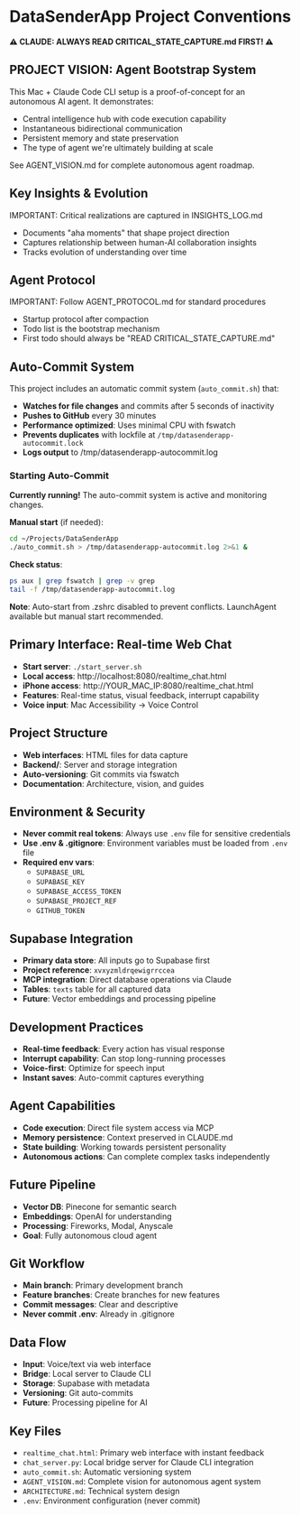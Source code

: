 # DataSenderApp Project Conventions

**⚠️ CLAUDE: ALWAYS READ CRITICAL_STATE_CAPTURE.md FIRST! ⚠️**

## PROJECT VISION: Agent Bootstrap System
This Mac + Claude Code CLI setup is a proof-of-concept for an autonomous AI agent. It demonstrates:
- Central intelligence hub with code execution capability
- Instantaneous bidirectional communication
- Persistent memory and state preservation
- The type of agent we're ultimately building at scale

See AGENT_VISION.md for complete autonomous agent roadmap.

## Key Insights & Evolution
IMPORTANT: Critical realizations are captured in INSIGHTS_LOG.md
- Documents "aha moments" that shape project direction
- Captures relationship between human-AI collaboration insights
- Tracks evolution of understanding over time

## Agent Protocol
IMPORTANT: Follow AGENT_PROTOCOL.md for standard procedures
- Startup protocol after compaction
- Todo list is the bootstrap mechanism
- First todo should always be "READ CRITICAL_STATE_CAPTURE.md"

## Auto-Commit System
This project includes an automatic commit system (`auto_commit.sh`) that:
- **Watches for file changes** and commits after 5 seconds of inactivity
- **Pushes to GitHub** every 30 minutes
- **Performance optimized**: Uses minimal CPU with fswatch
- **Prevents duplicates** with lockfile at `/tmp/datasenderapp-autocommit.lock`
- **Logs output** to /tmp/datasenderapp-autocommit.log

### Starting Auto-Commit
**Currently running!** The auto-commit system is active and monitoring changes.

**Manual start** (if needed):
```bash
cd ~/Projects/DataSenderApp
./auto_commit.sh > /tmp/datasenderapp-autocommit.log 2>&1 &
```

**Check status**:
```bash
ps aux | grep fswatch | grep -v grep
tail -f /tmp/datasenderapp-autocommit.log
```

**Note**: Auto-start from .zshrc disabled to prevent conflicts. LaunchAgent available but manual start recommended.

## Primary Interface: Real-time Web Chat
- **Start server**: `./start_server.sh`
- **Local access**: http://localhost:8080/realtime_chat.html
- **iPhone access**: http://YOUR_MAC_IP:8080/realtime_chat.html
- **Features**: Real-time status, visual feedback, interrupt capability
- **Voice input**: Mac Accessibility → Voice Control

## Project Structure
- **Web interfaces**: HTML files for data capture
- **Backend/**: Server and storage integration
- **Auto-versioning**: Git commits via fswatch
- **Documentation**: Architecture, vision, and guides

## Environment & Security
- **Never commit real tokens**: Always use `.env` file for sensitive credentials
- **Use .env & .gitignore**: Environment variables must be loaded from `.env` file
- **Required env vars**:
  - `SUPABASE_URL`
  - `SUPABASE_KEY`
  - `SUPABASE_ACCESS_TOKEN`
  - `SUPABASE_PROJECT_REF`
  - `GITHUB_TOKEN`

## Supabase Integration
- **Primary data store**: All inputs go to Supabase first
- **Project reference**: `xvxyzmldrqewigrrccea`
- **MCP integration**: Direct database operations via Claude
- **Tables**: `texts` table for all captured data
- **Future**: Vector embeddings and processing pipeline

## Development Practices
- **Real-time feedback**: Every action has visual response
- **Interrupt capability**: Can stop long-running processes
- **Voice-first**: Optimize for speech input
- **Instant saves**: Auto-commit captures everything

## Agent Capabilities
- **Code execution**: Direct file system access via MCP
- **Memory persistence**: Context preserved in CLAUDE.md
- **State building**: Working towards persistent personality
- **Autonomous actions**: Can complete complex tasks independently

## Future Pipeline
- **Vector DB**: Pinecone for semantic search
- **Embeddings**: OpenAI for understanding
- **Processing**: Fireworks, Modal, Anyscale
- **Goal**: Fully autonomous cloud agent

## Git Workflow
- **Main branch**: Primary development branch
- **Feature branches**: Create branches for new features
- **Commit messages**: Clear and descriptive
- **Never commit .env**: Already in .gitignore

## Data Flow
- **Input**: Voice/text via web interface
- **Bridge**: Local server to Claude CLI
- **Storage**: Supabase with metadata
- **Versioning**: Git auto-commits
- **Future**: Processing pipeline for AI

## Key Files
- `realtime_chat.html`: Primary web interface with instant feedback
- `chat_server.py`: Local bridge server for Claude CLI integration
- `auto_commit.sh`: Automatic versioning system
- `AGENT_VISION.md`: Complete vision for autonomous agent system
- `ARCHITECTURE.md`: Technical system design
- `.env`: Environment configuration (never commit)